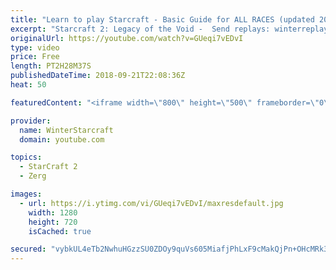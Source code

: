 ```yaml
---
title: "Learn to play Starcraft - Basic Guide for ALL RACES (updated 2017) #2"
excerpt: "Starcraft 2: Legacy of the Void -  Send replays: winterreplays@gmail.com ( -- Watch live at https://www.twitch.tv/wintergaming"
originalUrl: https://youtube.com/watch?v=GUeqi7vEDvI
type: video
price: Free
length: PT2H28M37S
publishedDateTime: 2018-09-21T22:08:36Z
heat: 50

featuredContent: "<iframe width=\"800\" height=\"500\" frameborder=\"0\" src=\"https://www.youtube.com/embed/GUeqi7vEDvI\" allow=\"accelerometer; autoplay; encrypted-media; gyroscope; picture-in-picture\" allowfullscreen></iframe>"

provider:
  name: WinterStarcraft
  domain: youtube.com

topics:
  - StarCraft 2
  - Zerg

images:
  - url: https://i.ytimg.com/vi/GUeqi7vEDvI/maxresdefault.jpg
    width: 1280
    height: 720
    isCached: true

secured: "vybkUL4eTb2NwhuHGzzSU0ZDOy9quVs605MiafjPhLxF9cMakQjPn+OHcMRk3hm1Fank6VcdmMJyv1AQ3iYayiK+ya34uGzBRutZ/jPZYQoFhes5I7XGNZrfS9UYkvRJY9/abNiNdExMWnJH64vcNA4lbq3LF2d7UDGZBpKMpGfifcb1pcbHS/OIBM47pHYvHzV2Z1xr2XthINfFl6VIpCSe3Xx8OX7pBVL7IGXUXGyWBlLH0xKUmLf9mrgT3oWPsR2rs3ecNvMyQn4vfXxaj//hvuifGQ259E/32J55qz52AGcgs5m7ZIPFpRoYgnuAmUnRkA5Ar6j/HTjbpHuHwRuVCNj4YchMu+rBXLopeuwS77AR0i0rPhe/Bx37zbeJvnk5In2eyE99N3YCaydLA5bWLMIkelC1cH9KtvSK/7o=;1OUJlWr7qhZqWq0tTbenAw=="
---
```


